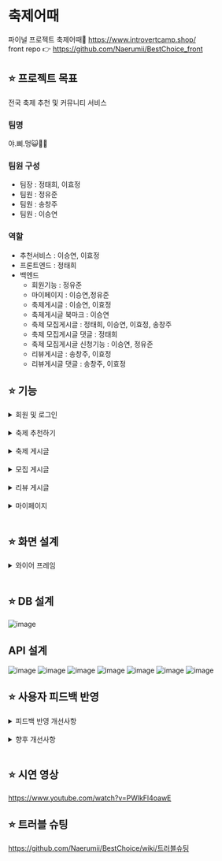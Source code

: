 # 축제어때
파이널 프로젝트 축제어때🌈 https://www.introvertcamp.shop/<br>
front repo 👉 https://github.com/Naerumii/BestChoice_front

## ⭐ 프로젝트 목표
전국 축제 추천 및 커뮤니티 서비스

### 팀명
야.삐.멍😺🐣🐶 

### 팀원 구성
* 팀장 : 정태희, 이효정
* 팀원 : 정유준
* 팀원 : 송창주
* 팀원 : 이승연

### 역할
- 추천서비스 : 이승연, 이효정
- 프론트엔드 : 정태희
- 백엔드
   - 회원기능 : 정유준<br>
   - 마이페이지 : 이승연,정유준<br>
   - 축제게시글 : 이승연, 이효정<br>
   - 축제게시글 북마크 : 이승연<br>
   - 축제 모집게시글 : 정태희, 이승연, 이효정, 송창주<br>
   - 축제 모집게시글 댓글 : 정태희<br>
   - 축제 모집게시글 신청기능 : 이승연, 정유준<br>
   - 리뷰게시글 : 송창주, 이효정<br>
   - 리뷰게시글 댓글 : 송창주, 이효정

## ⭐ 기능 
<details>
<summary> 회원 및 로그인 </summary>
<div markdown="1">

- 사용자 회원가입(이메일, 비밀번호, 닉네임, 전화번호, 지역)
- 값 유효성에 대한 검증(정규식)
- 닉네임, 이메일에 대한 중복 가입 검사
- JwtToken 인증 방식 로그인
- 엔터키 이벤트 기능을 통한 로그인 간편화

</div>
</details>

<br>

<details>
<summary> 축제 추천하기 </summary>
<div markdown="1">

- 회원가입 시 선택한 지역 기반으로 랜덤하게 8개의 축제 정보 추천<br>
- 추천받은 축제게시글 상세페이지로 연결

</div>
</details>

<br>

<details>
<summary> 축제 게시글 </summary>
<div markdown="1">

- 축제게시글 리스트 조회
    - 페이지네이션을 적용해서 한 페이지에 5개 게시글 조회 가능
    - 리스트에서 축제 포스터, 축제 이름, 축제 설명 조회할 수 있음
    - 엔터키 이벤트 기능을 통한 축제 검색 기능 간편화
- 축제명, 축제내용, 축제가격 검색 입력창
    - 입력창에 내용 입력 후 엔터키로 검색 가능
- 축제 지역 버튼으로 해당 지역만 필터링
    - 다중 선택 가능
    - 초기화 버튼 클릭 시 기존 리스트 조회 가능
- 축제게시글 상세보기
    - 축제이미지, 축제제목, 축제설명, 축제기간, 축제주소, 축제가격 조회 가능
- 축제 게시글 북마크 기능
    - 축제게시글 상세페이지에서 특정 축제게시글을 북마크 할 수 있음
    - 북마크한 축제게시글은 마이페이지에서 모아볼 수 있음
- 해당 축제게시글에서 모집하기 버튼으로 모집게시글 작성 연결
    - 해당 축제에 대한 모집게시글로 설정값 자동 입력
    
</div>
</details>

<br>

<details>
<summary> 모집 게시글 </summary>
<div markdown="1">

- 모집게시글 작성
    - 특정 축제에 대해 같이 갈 사용자를 모집하는 게시글 작성
    - 게시글 제목, 내용, 모집인원, 모집마감일 입력
    - 모집인원은  1~10명까지 모집 가능
    - 모집마감일은 오늘 날짜 이후만 선택가능(과거 선택 불가)
- 모집게시글 리스트 조회
    - 페이지네이션을 적용해서 한 페이지에 8개의 게시글 조회 가능
    - 모집 축제명, 작성자, 마감일, 모집인원, 모집상태, 조회수 확인 가능
- 모집게시글 상세보기
    - 모집하는 축제이름, 게시글 제목, 작성자, 마감일, 모집인원, 내용, 댓글을 확인할 수 있음
    - 상세페이지로 이동시 조회수 +1
    - 신청하기 버튼을 통해 모집게시글에 신청할 수 있음
    - 게시글 작성자에게만 수정, 삭제 버튼이 보여 해당 기능을 사용 가능
    - 모집이 완료되었을 경우 게시글 수정,삭제,신청하기 불가
- 해당 모집게시글에 신청하기 기능
    - 해당 모집게시글에 이미 신청한 경우는 신청 불가
    - 본인 게시글에는 신청 불가
- 모집게시글 댓글
    - 사용자들은 해당 게시글에 대한 댓글을 통해 자유롭게 소통이 가능함
    - 댓글 작성자만 본인의 댓글에 대해 수정, 삭제 버튼이 보이고 해당 기능을 사용할 수 있음
        
</div>
</details>

<br>

<details>
<summary> 리뷰 게시글 </summary>
<div markdown="1">

- 리뷰 게시글 리스트
    - 페이지네이션을 적용해서 한 페이지에 5개 게시글 조회 가능
    - 리스트에서 게시글의 제목, 내용, 작성자, 사진을 조회할 수 있음
- 리뷰 게시글 작성
    - 필수 요소(제목, 내용, 사진)가 충족되지 않는 경우 알림창을 통해 해당 내용을 알려줌
    - 등록 버튼을 누르면 완료 알림이 뜨며 리뷰게시글 리스트 페이지로 이동
- 리뷰 게시글 상세
    - 게시글 제목, 작성자, 작성일, 조회수, 사진, 내용, 댓글을 확인할 수 있음
    - 상세페이지로 이동시 조회수 +1
    - 게시글 작성자에게만 수정, 삭제 버튼이 보여 해당 기능을 사용 가능
- 리뷰 게시글 댓글
    - 사용자들은 해당 게시글에 대한 댓글을 통해 자유롭게 소통이 가능함
    - 댓글 작성자만 본인의 댓글에 대해 수정, 삭제 버튼이 보이고 해당 기능을 사용할 수 있음
            
</div>
</details>

<br>

<details>
<summary> 마이페이지 </summary>
<div markdown="1">

- 프로필 정보 보여주기(프로필 이미지, 닉네임, 지역, 자기소개)
- 프로필 편집하기
    - 닉네임, 전화번호, 지역, 자기소개, 프로필 이미지 변경 가능
    - 변경 사항 없을 시 기존 내용 저장
- 북마크한 축제 게시글 모아보기(축제 이미지, 축제 이름)
    - 축제 상세 페이지로 이동 가능
- 내가 모집 게시글에 신청한 내역 모두 보여주기(모집 게시글 제목, 신청 상태)
    - 신청 상태는 수락, 거절, 대기 중
- 내가 작성한 모집 게시글에 대한 신청내역 모아보기만 보여주기(모집 게시글 제목, 신청자 닉네임, 신청 상태)
    - 신청 상태는 수락, 거절, 대기 중
- 받은 신청게시글 상태 수정하기
    - 수락/거절로 변경 가능
    - 모집정원 초과 시 다른 신청 내역들을 모두 대기중에서 거절로 변경
    - 모집정원 초과 시 더이상의 수락 불가
    - 기존 수락 내용 거절로 변경 후 다른 신청상태 변경 가능

</div>
</details>

<br>

## ⭐ 화면 설계
<details>
<summary> 와이어 프레임 </summary>
<div markdown="1">

![회원가입](https://user-images.githubusercontent.com/42130343/207764191-f523af14-0003-4ad7-94a6-2e4d70f30f73.png)

![메인페이지](https://user-images.githubusercontent.com/42130343/207764209-de19e70f-4658-4dd7-9e3e-e56c72e1c1eb.png)

![축제 게시글 리스트](https://user-images.githubusercontent.com/42130343/207764203-b20d099c-c372-4f4b-8a99-a6148f42f5a4.png)

![축제 게시글 상세페이지](https://user-images.githubusercontent.com/42130343/207764220-f3a78be7-74df-4162-b28e-8ff4d53ad224.png)

![모집게시글 리스트](https://user-images.githubusercontent.com/42130343/207764231-0f4f7606-a297-496b-bf64-357b7cc4b9b8.png)

![모집 게시글](https://user-images.githubusercontent.com/42130343/207764238-1178732c-5423-4953-85c3-5e730742abc5.png)

![프로필](https://user-images.githubusercontent.com/42130343/207764247-3819edc8-f2d9-4943-b98f-1cf9d85f45f0.png)

</div>
</details>

<br>


## ⭐ DB 설계
![image](https://user-images.githubusercontent.com/112190737/209777388-0395fad5-279b-40aa-85e3-a52ded594b75.png)

## API 설계
![image](https://user-images.githubusercontent.com/112190737/209777620-ed2fbb94-5510-466a-8b93-a1ff481c4848.png)
![image](https://user-images.githubusercontent.com/112190737/209777763-927070e2-9533-4c95-a23c-dedcca6451bc.png)
![image](https://user-images.githubusercontent.com/112190737/209777804-a273f815-cf08-4866-b25e-51e27cd5b1fa.png)
![image](https://user-images.githubusercontent.com/112190737/209777829-58ece7e1-2586-409d-9337-7210eb2840f8.png)
![image](https://user-images.githubusercontent.com/112190737/209777873-deede2b8-7ef2-4823-9442-0645b23e93ae.png)
![image](https://user-images.githubusercontent.com/112190737/209777899-81b26a93-9900-4112-bba5-bc2a8789bb7d.png)
![image](https://user-images.githubusercontent.com/112190737/209777921-71c94503-d034-4a35-9c71-2f8504b074b7.png)



## ⭐ 사용자 피드백 반영
<details>
<summary> 피드백 반영 개선사항 </summary>
<div markdown="1">

1. 모집하기, 리뷰 게시글 작성 시 필수값 입력하지 않았을 떄 alert으로 무슨 값이 필요한지 알려주기
2. 모집, 리뷰 상세보기에서 댓글 수정 시 화면이 롤업되는 것 수정하기
3. 모집게시글 리스트에서 축제명이 길 경우 줄바꿈 되는 현상 수정
4. 마이페이지에서 프로필 수정 시 기존에 선택했던 지역 반영
5. 로그아웃 후 뒤로가기 버튼 클릭 시 사이트 들어가는 오류(모든 페이지에 로그인 체킹 기능 넣기)
6. 회원가입 시 한글+영어문구 같이 표현하기
7. 회원가입 시 핸드폰 번호에 '-' 양식 placeholder로 알려주기
8. 리뷰게시글 확인하기 버튼이 아닌 카드 클릭해서 페이지 이동
9. 버튼말고 엔터로 동작하게 하기(로그인, 검색창)
10. 로그인 후 안내 알럿창에 사이트 기능 강조하기
11. 축제, 리뷰게시글 상세페이지 뒤로가기 버튼추가
12. 모집마감일 과거일자 선택 불가하게 하기(모집게시글 생성, 게시글 수정 페이지)
13. 모집마감일 키보드 입력 방지(모집게시글 생성, 게시글 수정 페이지)
14. 축제 상세 페이지 가독성 좋게 수정

</div>
</details>

<br>

<details>
<summary> 향후 개선사항 </summary>
<div markdown="1">

1. 회원가입 인증 절차 강화
2. 모집 마감일 반영한 모집 상태 변화 기능 추가
3. 내년 축제 일정 업데이트
4. 이메일 및 비밀번호 찾기 기능 추가
5. 회원탈퇴 기능 추가

</div>
</details>

<br>

## ⭐ 시연 영상
<https://www.youtube.com/watch?v=PWlkFl4oawE>

## ⭐ 트러블 슈팅
<https://github.com/Naerumii/BestChoice/wiki/트러블슈팅>
